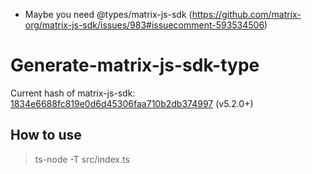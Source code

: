 -   Maybe you need @types/matrix-js-sdk (https://github.com/matrix-org/matrix-js-sdk/issues/983#issuecomment-593534506)

# Generate-matrix-js-sdk-type

Current hash of matrix-js-sdk: [1834e6688fc819e0d6d45306faa710b2db374997](https://github.com/matrix-org/matrix-js-sdk/commit/1834e6688fc819e0d6d45306faa710b2db374997) (v5.2.0+)

## How to use

> ts-node -T src/index.ts

